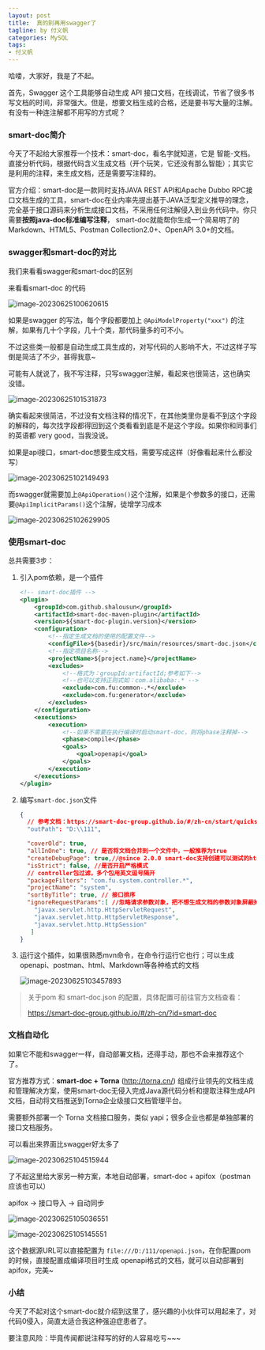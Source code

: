 ```yaml
---
layout: post
title:  真的别再用swagger了
tagline: by 付义帆
categories: MySQL
tags:
- 付义帆
---
```


哈喽，大家好，我是了不起。

首先，Swagger 这个工具能够自动生成 API 接口文档，在线调试，节省了很多书写文档的时间，非常强大。但是，想要文档生成的合格，还是要书写大量的注解。有没有一种连注解都不用写的方式呢？

<!--more-->

### smart-doc简介

今天了不起给大家推荐一个技术：smart-doc，看名字就知道，它是 智能-文档。直接分析代码，根据代码含义生成文档（开个玩笑，它还没有那么智能）；其实它是利用的注释，来生成文档，还是需要写注释的。

官方介绍：smart-doc是一款同时支持JAVA REST API和Apache Dubbo RPC接口文档生成的工具，smart-doc在业内率先提出基于JAVA泛型定义推导的理念， 完全基于接口源码来分析生成接口文档，不采用任何注解侵入到业务代码中。你只需要**按照java-doc标准编写注释**， smart-doc就能帮你生成一个简易明了的Markdown、HTML5、Postman Collection2.0+、OpenAPI 3.0+的文档。

### swagger和smart-doc的对比

我们来看看swagger和smart-doc的区别

来看看smart-doc 的代码

![image-20230625100620615](D:\dev\javanorth\_posts\2023\06\img\image-20230625100620615.png)

如果是swagger 的写法，每个字段都要加上 `@ApiModelProperty("xxx")` 的注解，如果有几十个字段，几十个类，那代码量多的可不小。

不过这些类一般都是自动生成工具生成的，对写代码的人影响不大，不过这样子写倒是简洁了不少，甚得我意~

可能有人就说了，我不写注释，只写swagger注解，看起来也很简洁，这也确实没错。

![image-20230625101531873](D:\dev\javanorth\_posts\2023\06\img\image-20230625101531873.png)

确实看起来很简洁，不过没有文档注释的情况下，在其他类里你是看不到这个字段的解释的，每次找字段都得回到这个类看看到底是不是这个字段。如果你和同事们的英语都 very good，当我没说。

如果是api接口，smart-doc想要生成文档，需要写成这样（好像看起来什么都没写）

![image-20230625102149493](D:\dev\javanorth\_posts\2023\06\img\image-20230625102149493.png)

而swagger就需要加上`@ApiOperation()`这个注解，如果是个参数多的接口，还需要`@ApiImplicitParams()`这个注解，徒增学习成本

![image-20230625102629905](D:\dev\javanorth\_posts\2023\06\img\image-20230625102629905.png)

### 使用smart-doc

总共需要3步：

1. 引入pom依赖，是一个插件

   ```xml
   <!-- smart-doc插件 -->
   <plugin>
       <groupId>com.github.shalousun</groupId>
       <artifactId>smart-doc-maven-plugin</artifactId>
       <version>${smart-doc-plugin.version}</version>
       <configuration>
           <!--指定生成文档的使用的配置文件-->
           <configFile>${basedir}/src/main/resources/smart-doc.json</configFile>
           <!--指定项目名称-->
           <projectName>${project.name}</projectName>
           <excludes>
               <!--格式为：groupId:artifactId;参考如下-->
               <!--也可以支持正则式如：com.alibaba:.* -->
               <exclude>com.fu:common-.*</exclude>
               <exclude>com.fu:generator</exclude>
           </excludes>
       </configuration>
       <executions>
           <execution>
               <!--如果不需要在执行编译时启动smart-doc，则将phase注释掉-->
               <phase>compile</phase>
               <goals>
                   <goal>openapi</goal>
               </goals>
           </execution>
       </executions>
   </plugin>
   ```

2. 编写`smart-doc.json`文件

   ```json
   {
     // 参考文档：https://smart-doc-group.github.io/#/zh-cn/start/quickstart
     "outPath": "D:\\111",
   
     "coverOld": true,
     "allInOne": true, // 是否将文档合并到一个文件中，一般推荐为true
     "createDebugPage": true,//@since 2.0.0 smart-doc支持创建可以测试的html页面，仅在AllInOne模式中起作用。
     "isStrict": false, //是否开启严格模式
     // controller包过滤，多个包用英文逗号隔开
     "packageFilters": "com.fu.system.controller.*",
     "projectName": "system",
     "sortByTitle": true, // 接口排序
     "ignoreRequestParams":[ //忽略请求参数对象，把不想生成文档的参数对象屏蔽掉，@since 1.9.2
       "javax.servlet.http.HttpServletRequest",
       "javax.servlet.http.HttpServletResponse",
       "javax.servlet.http.HttpSession"
      ]
   }
   ```

3. 运行这个插件，如果很熟悉mvn命令，在命令行运行它也行；可以生成openapi、postman、html、Markdown等各种格式的文档

   ![image-20230625103457893](D:\dev\javanorth\_posts\2023\06\img\image-20230625103457893.png)

> 关于pom 和 smart-doc.json 的配置，具体配置可前往官方文档查看：
>
> https://smart-doc-group.github.io/#/zh-cn/?id=smart-doc

### 文档自动化

如果它不能和swagger一样，自动部署文档，还得手动，那也不会来推荐这个了。

官方推荐方式：**smart-doc + Torna**  (http://torna.cn/) 组成行业领先的文档生成和管理解决方案，使用smart-doc无侵入完成Java源代码分析和提取注释生成API文档，自动将文档推送到Torna企业级接口文档管理平台。

需要额外部署一个 Torna 文档接口服务，类似 yapi；很多企业也都是单独部署的接口文档服务。

可以看出来界面比swagger好太多了

![image-20230625104515944](D:\dev\javanorth\_posts\2023\06\img\image-20230625104515944.png)

了不起这里给大家另一种方案，本地自动部署，smart-doc + apifox（postman应该也可以）

apifox -> 接口导入 -> 自动同步

![image-20230625105036551](D:\dev\javanorth\_posts\2023\06\img\image-20230625105036551.png)

![image-20230625105145551](D:\dev\javanorth\_posts\2023\06\img\image-20230625105145551.png)

这个数据源URL可以直接配置为 `file:///D:/111/openapi.json`，在你配置pom的时候，直接配置成编译项目时生成 openapi格式的文档，就可以自动部署到apifox，完美~

### 小结

今天了不起对这个smart-doc就介绍到这里了，感兴趣的小伙伴可以用起来了，对代码0侵入，简直太适合我这种强迫症患者了。

要注意风险：毕竟传闻都说注释写的好的人容易吃亏~~~
